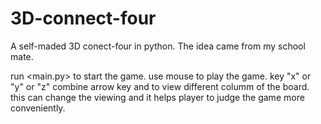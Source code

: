 # 3D-connect-four
A self-maded 3D conect-four in python. The idea came from my school mate.

run <main.py> to start the game.
use mouse to play the game.
key "x" or "y" or "z" combine arrow key <RIGHT> and <LEFT> to view different columm of the board.
this can change the viewing and it helps player to judge the game more conveniently.
